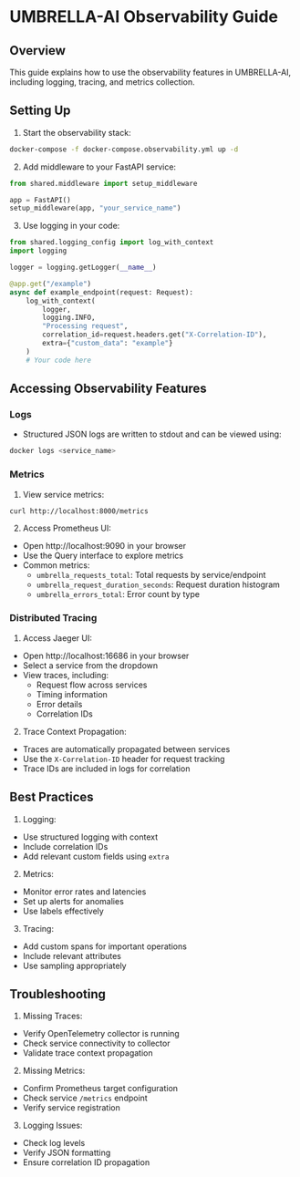 # UMBRELLA-AI Observability Guide

## Overview
This guide explains how to use the observability features in UMBRELLA-AI, including logging, tracing, and metrics collection.

## Setting Up

1. Start the observability stack:
```bash
docker-compose -f docker-compose.observability.yml up -d
```

2. Add middleware to your FastAPI service:
```python
from shared.middleware import setup_middleware

app = FastAPI()
setup_middleware(app, "your_service_name")
```

3. Use logging in your code:
```python
from shared.logging_config import log_with_context
import logging

logger = logging.getLogger(__name__)

@app.get("/example")
async def example_endpoint(request: Request):
    log_with_context(
        logger,
        logging.INFO,
        "Processing request",
        correlation_id=request.headers.get("X-Correlation-ID"),
        extra={"custom_data": "example"}
    )
    # Your code here
```

## Accessing Observability Features

### Logs
- Structured JSON logs are written to stdout and can be viewed using:
```bash
docker logs <service_name>
```

### Metrics
1. View service metrics:
```bash
curl http://localhost:8000/metrics
```

2. Access Prometheus UI:
- Open http://localhost:9090 in your browser
- Use the Query interface to explore metrics
- Common metrics:
  - `umbrella_requests_total`: Total requests by service/endpoint
  - `umbrella_request_duration_seconds`: Request duration histogram
  - `umbrella_errors_total`: Error count by type

### Distributed Tracing
1. Access Jaeger UI:
- Open http://localhost:16686 in your browser
- Select a service from the dropdown
- View traces, including:
  - Request flow across services
  - Timing information
  - Error details
  - Correlation IDs

2. Trace Context Propagation:
- Traces are automatically propagated between services
- Use the `X-Correlation-ID` header for request tracking
- Trace IDs are included in logs for correlation

## Best Practices

1. Logging:
- Use structured logging with context
- Include correlation IDs
- Add relevant custom fields using `extra`

2. Metrics:
- Monitor error rates and latencies
- Set up alerts for anomalies
- Use labels effectively

3. Tracing:
- Add custom spans for important operations
- Include relevant attributes
- Use sampling appropriately

## Troubleshooting

1. Missing Traces:
- Verify OpenTelemetry collector is running
- Check service connectivity to collector
- Validate trace context propagation

2. Missing Metrics:
- Confirm Prometheus target configuration
- Check service `/metrics` endpoint
- Verify service registration

3. Logging Issues:
- Check log levels
- Verify JSON formatting
- Ensure correlation ID propagation 